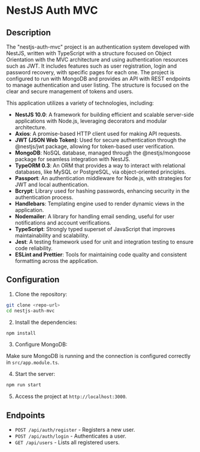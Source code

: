 # NestJS Auth MVC

## Description
The "nestjs-auth-mvc" project is an authentication system developed with NestJS, written with TypeScript with a structure focused on Object Orientation with the MVC architecture and using authentication resources such as JWT. It includes features such as user registration, login and password recovery, with specific pages for each one. The project is configured to run with MongoDB and provides an API with REST endpoints to manage authentication and user listing. The structure is focused on the clear and secure management of tokens and users.

This application utilizes a variety of technologies, including:

- **NestJS 10.0**: A framework for building efficient and scalable server-side applications with Node.js, leveraging decorators and modular architecture.
- **Axios**: A promise-based HTTP client used for making API requests.
- **JWT (JSON Web Token)**: Used for secure authentication through the @nestjs/jwt package, allowing for token-based user verification.
- **MongoDB**: NoSQL database, managed through the @nestjs/mongoose package for seamless integration with NestJS.
- **TypeORM 0.3**: An ORM that provides a way to interact with relational databases, like MySQL or PostgreSQL, via object-oriented principles.
- **Passport**: An authentication middleware for Node.js, with strategies for JWT and local authentication.
- **Bcrypt**: Library used for hashing passwords, enhancing security in the authentication process.
- **Handlebars**: Templating engine used to render dynamic views in the application.
- **Nodemailer**: A library for handling email sending, useful for user notifications and account verifications.
- **TypeScript**: Strongly typed superset of JavaScript that improves maintainability and scalability.
- **Jest**: A testing framework used for unit and integration testing to ensure code reliability.
- **ESLint and Prettier**: Tools for maintaining code quality and consistent formatting across the application.

## Configuration
1. Clone the repository:
```bash
git clone <repo-url>
cd nestjs-auth-mvc
```

2. Install the dependencies:
```bash
npm install
```

3. Configure MongoDB:

Make sure MongoDB is running and the connection is configured correctly in `src/app.module.ts`.

4. Start the server:
```bash
npm run start
```

5. Access the project at `http://localhost:3000`.

## Endpoints
- `POST /api/auth/register` - Registers a new user.
- `POST /api/auth/login` - Authenticates a user.
- `GET /api/users` - Lists all registered users.
